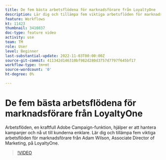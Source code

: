 ```yaml
---
title: De fem bästa arbetsflödena för marknadsförare från LoyaltyOne
description: Lär dig och tillämpa fem viktiga arbetsflöden för marknadsförare från Adam Wilson, Associate Director of Marketing, på LoyaltyOne.
feature: Workflows
kt: 11423
thumbnail: 3410837
doc-type: feature video
activity: use
team: TM
role: User
level: Beginner
last-substantial-update: 2022-11-03T00:00:00Z
source-git-commit: 411342d146310bf982d280d3757d7797f645bf17
workflow-type: tm+mt
source-wordcount: '0'
ht-degree: 0%

---
```



# De fem bästa arbetsflödena för marknadsförare från LoyaltyOne

Arbetsflöden, en kraftfull Adobe Campaign-funktion, hjälper er att hantera kampanjer och nå ut till kunderna enklare. Lär dig och tillämpa fem viktiga arbetsflöden för marknadsförare från Adam Wilson, Associate Director of Marketing, på LoyaltyOne.

>[!VIDEO](https://video.tv.adobe.com/v/3410837?quality=12)

